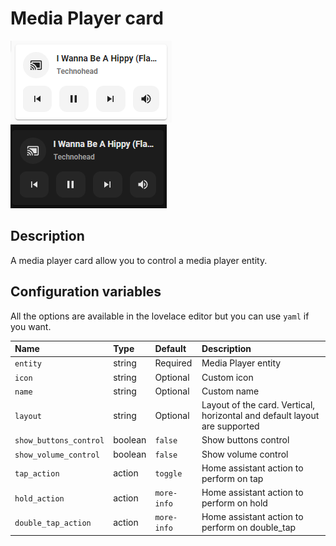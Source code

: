 # Media Player card

![Media Player light](../images/media-player-light.png)
![Media Player dark](../images/media-player-dark.png)

## Description

A media player card allow you to control a media player entity.

## Configuration variables

All the options are available in the lovelace editor but you can use `yaml` if you want.

| Name                    | Type    | Default     | Description                                                               |
| :---------------------- | :------ | :---------- | :------------------------------------------------------------------------ |
| `entity`                | string  | Required    | Media Player entity                                                       |
| `icon`                  | string  | Optional    | Custom icon                                                               |
| `name`                  | string  | Optional    | Custom name                                                               |
| `layout`                | string  | Optional    | Layout of the card. Vertical, horizontal and default layout are supported |
| `show_buttons_control`  | boolean | `false`     | Show buttons control                                                      |
| `show_volume_control`   | boolean | `false`     | Show volume control                                                       |
| `tap_action`            | action  | `toggle`    | Home assistant action to perform on tap                                   |
| `hold_action`           | action  | `more-info` | Home assistant action to perform on hold                                  |
| `double_tap_action`     | action  | `more-info` | Home assistant action to perform on double_tap                            |
